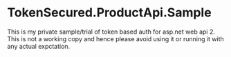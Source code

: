 # TokenSecured.ProductApi.Sample
This is my private sample/trial of token based auth for asp.net web api 2.
This is not a working copy and hence please avoid using it or running it with any actual expctation.
